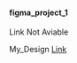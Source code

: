 #### figma_project_1
Link Not Aviable

My_Design [Link](https://varunuk09.github.io/HTML_PROJECTS/figma_project_1/)


